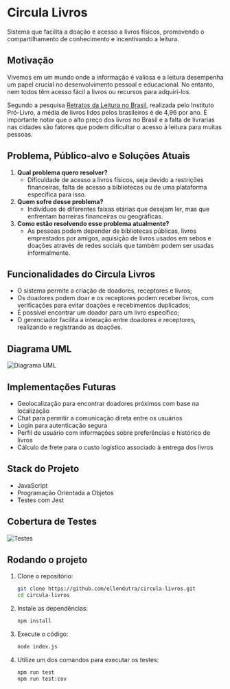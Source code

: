 # Circula Livros

Sistema que facilita a doação e acesso a livros físicos, promovendo o compartilhamento de conhecimento e incentivando a leitura.

## Motivação
Vivemos em um mundo onde a informação é valiosa e a leitura desempenha um papel crucial no desenvolvimento pessoal e educacional. No entanto, nem todos têm acesso fácil a livros ou recursos para adquiri-los.

Segundo a pesquisa [Retratos da Leitura no Brasil](https://www.prolivro.org.br/5a-edicao-de-retratos-da-leitura-no-brasil-2/a-pesquisa-5a-edicao/), realizada pelo Instituto Pró-Livro, a média de livros lidos pelos brasileiros é de 4,96 por ano. É importante notar que o alto preço dos livros no Brasil e a falta de livrarias nas cidades são fatores que podem dificultar o acesso à leitura para muitas pessoas.


## Problema, Público-alvo e Soluções Atuais
1. **Qual problema quero resolver?**
   - Dificuldade de acesso a livros físicos, seja devido a restrições financeiras, falta de acesso a bibliotecas ou de uma plataforma específica para isso.
2. **Quem sofre desse problema?**
   - Indivíduos de diferentes faixas etárias que desejam ler, mas que enfrentam barreiras financeiras ou geográficas.
3. **Como estão resolvendo esse problema atualmente?**
   - As pessoas podem depender de bibliotecas públicas, livros emprestados por amigos, aquisição de livros usados em sebos e doações através de redes sociais que também podem ser usadas informalmente.

## Funcionalidades do Circula Livros
- O sistema permite a criação de doadores, receptores e livros;
- Os doadores podem doar e os receptores podem receber livros, com verificações para evitar doações e recebimentos duplicados;
- É possível encontrar um doador para um livro específico;
- O gerenciador facilita a interação entre doadores e receptores, realizando e registrando as doações.

## Diagrama UML
![Diagrama UML](https://github.com/ellendutra/circula-livros/assets/36541266/865bc2fd-454d-473c-9540-76cd7e795f12)


## Implementações Futuras
- Geolocalização para encontrar doadores próximos com base na localização
- Chat para permitir a comunicação direta entre os usuários
- Login para autenticação segura
- Perfil de usuário com informações sobre preferências e histórico de livros
- Cálculo de frete para o custo logístico associado à entrega dos livros

## Stack do Projeto
- JavaScript
- Programação Orientada a Objetos
- Testes com Jest

## Cobertura de Testes
![Testes](https://github.com/ellendutra/circula-livros/assets/36541266/623b13cd-d318-473e-b1a1-362f180becab)

## Rodando o projeto

1. Clone o repositório:

    ```bash
    git clone https://github.com/ellendutra/circula-livros.git
    cd circula-livros
    ```

2. Instale as dependências:
    ```bash
    npm install 
    ```

3. Execute o código:
    ```bash
    node index.js 
    ```

4. Utilize um dos comandos para executar os testes:

    ```bash
    npm run test
    npm run test:cov
    ```
